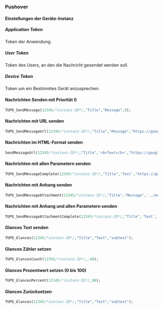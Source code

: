 ### Pushover


#### Einstellungen der Geräte-Instanz

##### Application Token 
Token der Anwendung.

##### User Token 
Token des Users, an den die Nachricht gesendet werden soll.

##### Device Token 
Token um ein Bestimmtes Gerät anzusprechen.


#### Nachrichten Senden mit Priorität 0
```php
TUPO_SendMessage(12345/*instanz-ID*/,"Title","Message",0);
```

#### Nachrichten mit URL senden
```php
TUPO_SendMessageUrl(12345/*instanz-ID*/,"Title","Message","https://google.de","Link zu google",0);
```

#### Nachrichten im HTML-Format senden
```php
SendMessageUrl(12345/*instanz-ID*/,"Title",'<b>Text</b>',"https://google.de","URL-Title",0/* priority */)
```


#### Nachrichten mit allen Parametern senden
```php
TUPO_SendMessageComplete(12345/*instanz-ID*/,"Title",'Text',"https://google.de","URL-Title",0/* priority */,0/* content is HTML */,30 /* retry */,60 /* expire */,'pianobar' /* sound */ );
```

#### Nachrichten mit Anhang senden
```php
TUPO_SendMessageAttachment(12345/*instanz-ID*/,"Title","Message",'../media/test.png',0);
```

#### Nachrichten mit Anhang und allen Parametern senden
```php
TUPO_SendMessageAttachmentComplete(12345/*instanz-ID*/,"Title",'Text','../media/test.png',"https://google.de","URL-Title",0/* priority */,0/* content is HTML */,30 /* retry */,60 /* expire */,'pianobar' /* sound */ );
```


#### Glances Text senden
```php
TUPO_Glances(12345/*instanz-ID*/,"Title","Text","subtext");
```
#### Glances Zähler setzen
```php
TUPO_GlancesCount(12345/*instanz-ID*/,-49);
```
#### Glances Prozentwert setzen (0 bis 100)
```php
TUPO_GlancesPercent(12345/*instanz-ID*/,98);
```
#### Glances Zurücksetzen
```php
TUPO_Glances(12345/*instanz-ID*/,"Title","Text","subtext");
```



